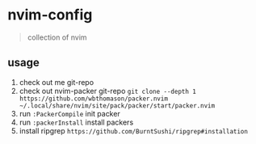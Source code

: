 # nvim-config
> collection of nvim

## usage
1. check out me git-repo
2. check out nvim-packer git-repo `git clone --depth 1 https://github.com/wbthomason/packer.nvim ~/.local/share/nvim/site/pack/packer/start/packer.nvim`
3. run `:PackerCompile` init packer
4. run `:packerInstall` install packers
5. install ripgrep `https://github.com/BurntSushi/ripgrep#installation`
